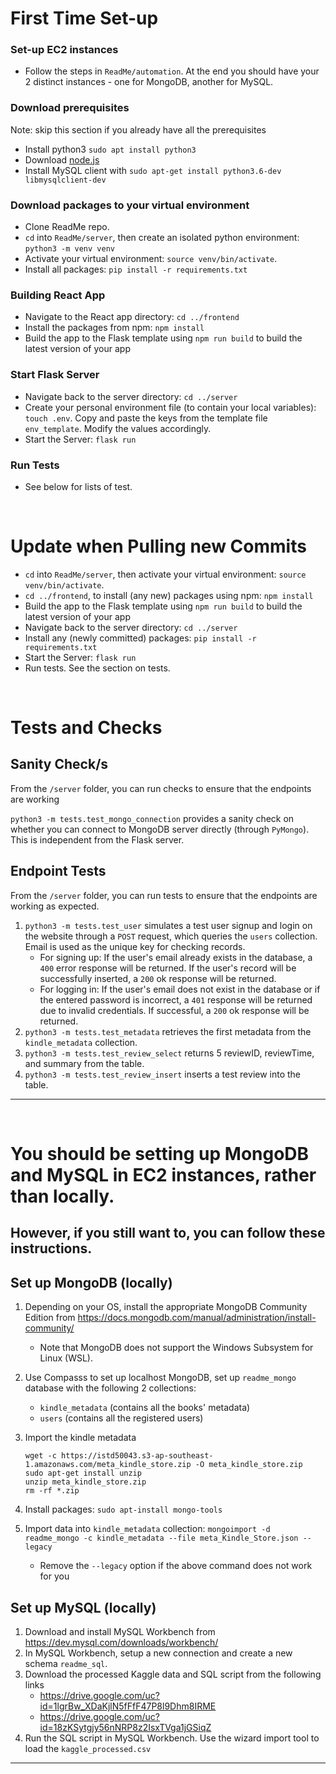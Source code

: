 # First Time Set-up

### Set-up EC2 instances

- Follow the steps in `ReadMe/automation`. At the end you should have your 2 distinct instances - one for MongoDB, another for MySQL.

### Download prerequisites

Note: skip this section if you already have all the prerequisites

- Install python3 `sudo apt install python3`
- Download [node.js](https://nodejs.org/en/download/)
- Install MySQL client with `sudo apt-get install python3.6-dev libmysqlclient-dev`

### Download packages to your virtual environment

- Clone ReadMe repo.
- `cd` into `ReadMe/server`, then create an isolated python environment: `python3 -m venv venv`
- Activate your virtual environment: `source venv/bin/activate`. 
- Install all packages: `pip install -r requirements.txt`

### Building React App

- Navigate to the React app directory: `cd ../frontend`
- Install the packages from npm: `npm install`
- Build the app to the Flask template using `npm run build` to build the latest version of your app

### Start Flask Server

- Navigate back to the server directory: `cd ../server`
- Create your personal environment file (to contain your local variables): `touch .env`. Copy and paste the keys from the template file `env_template`. Modify the values accordingly.
- Start the Server: `flask run`

### Run Tests

- See below for lists of test.

<br>

# Update when Pulling new Commits

- `cd` into `ReadMe/server`, then activate your virtual environment: `source venv/bin/activate`. 
- `cd ../frontend`, to install (any new) packages using npm: `npm install`
- Build the app to the Flask template using `npm run build` to build the latest version of your app
- Navigate back to the server directory: `cd ../server`
- Install any (newly committed) packages: `pip install -r requirements.txt`
- Start the Server: `flask run`
- Run tests. See the section on tests.



<br>

# Tests and Checks

## Sanity Check/s

From the `/server` folder, you can run checks to ensure that the endpoints are working

`python3 -m tests.test_mongo_connection` provides a sanity check on whether you can connect to MongoDB server directly (through `PyMongo`). This is independent from the Flask server. 

## Endpoint Tests

From the `/server` folder, you can run tests to ensure that the endpoints are working as expected.

1. `python3 -m tests.test_user` simulates a test user signup and login on the website through a `POST` request, which queries the `users` collection. Email is used as the unique key for checking records.
   - For signing up: If the user's email already exists in the database, a `400` error response will be returned. If the user's record will be successfully inserted, a `200` ok response will be returned.
   - For logging in: If the user's email does not exist in the database or if the entered password is incorrect, a `401` response will be returned due to invalid credentials. If successful, a `200` ok response will be returned.
2. `python3 -m tests.test_metadata` retrieves the first metadata from the `kindle_metadata` collection.
3. `python3 -m tests.test_review_select` returns 5 reviewID, reviewTime, and summary from the table.
4. `python3 -m tests.test_review_insert` inserts a test review into the table.





<hr>

<br>

# You should be setting up MongoDB and MySQL in EC2 instances, rather than locally.

## However, if you still want to, you can follow these instructions.

## Set up MongoDB (locally)

1. Depending on your OS, install the appropriate MongoDB Community Edition from https://docs.mongodb.com/manual/administration/install-community/
   
   - Note that MongoDB does not support the Windows Subsystem for Linux (WSL).
2. Use Compasss to set up localhost MongoDB, set up `readme_mongo` database with the following 2 collections:
   - `kindle_metadata` (contains all the books' metadata)
   - `users` (contains all the registered users)
3. Import the kindle metadata
   ```
   wget -c https://istd50043.s3-ap-southeast-1.amazonaws.com/meta_kindle_store.zip -O meta_kindle_store.zip
   sudo apt-get install unzip
   unzip meta_kindle_store.zip
   rm -rf *.zip
   ```
4. Install packages: `sudo apt-install mongo-tools`
5. Import data into `kindle_metadata` collection: `mongoimport -d readme_mongo -c kindle_metadata --file meta_Kindle_Store.json --legacy`
   
   - Remove the `--legacy` option if the above command does not work for you

## Set up MySQL (locally)

1. Download and install MySQL Workbench from https://dev.mysql.com/downloads/workbench/
2. In MySQL Workbench, setup a new connection and create a new schema `readme_sql`.
3. Download the processed Kaggle data and SQL script from the following links
   - https://drive.google.com/uc?id=1lgrBw_XDaKjlN5fFfF47P8l9Dhm8IRME
   - https://drive.google.com/uc?id=18zKSytgjy56nNRP8z2IsxTVga1jGSiqZ
4. Run the SQL script in MySQL Workbench. Use the wizard import tool to load the `kaggle_processed.csv`

<hr>